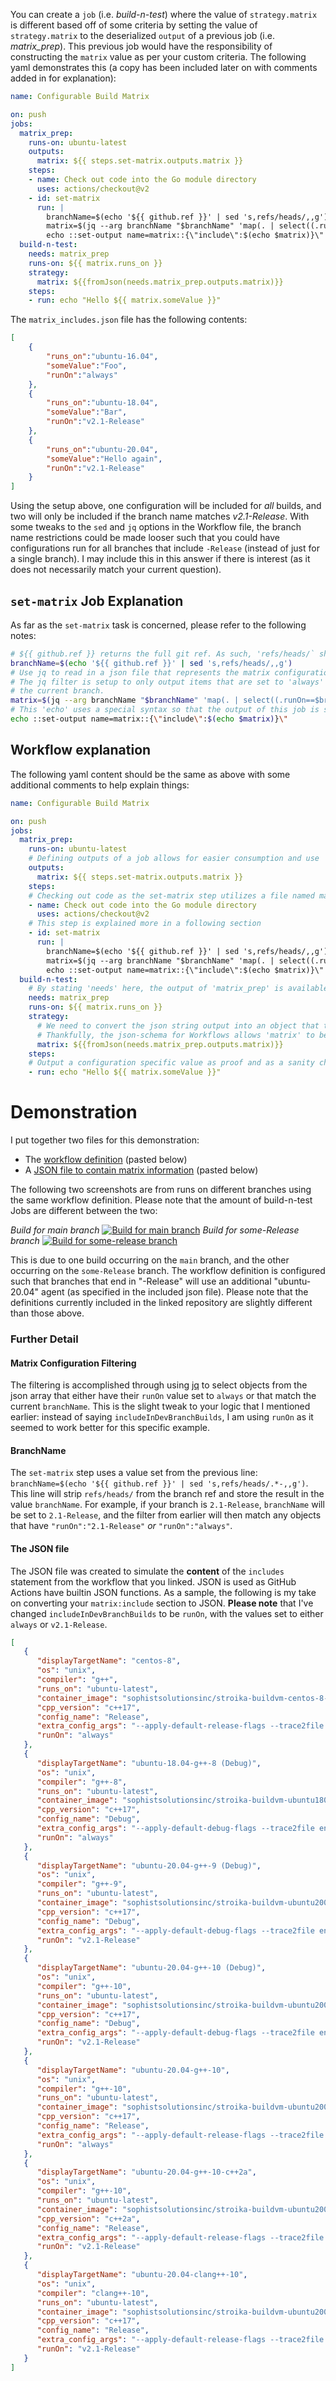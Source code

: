 You can create a `job` (i.e. *build-n-test*) where the value of `strategy.matrix` is different based off of some criteria by setting the value of `strategy.matrix` to the deserialized `output` of a previous job (i.e. *matrix_prep*). This previous job would have the responsibility of constructing the `matrix` value as per your custom criteria. The following yaml demonstrates this (a copy has been included later on with comments added in for explanation):

```yaml
name: Configurable Build Matrix

on: push
jobs:
  matrix_prep:
    runs-on: ubuntu-latest
    outputs:
      matrix: ${{ steps.set-matrix.outputs.matrix }}
    steps:
    - name: Check out code into the Go module directory
      uses: actions/checkout@v2
    - id: set-matrix
      run: |
        branchName=$(echo '${{ github.ref }}' | sed 's,refs/heads/,,g')  
        matrix=$(jq --arg branchName "$branchName" 'map(. | select((.runOn==$branchName) or (.runOn=="always")) )' matrix_includes.json)                
        echo ::set-output name=matrix::{\"include\":$(echo $matrix)}\"
  build-n-test:
    needs: matrix_prep
    runs-on: ${{ matrix.runs_on }}
    strategy:
      matrix: ${{fromJson(needs.matrix_prep.outputs.matrix)}}
    steps:    
    - run: echo "Hello ${{ matrix.someValue }}"
```

The `matrix_includes.json` file has the following contents:

```json
[
    {
        "runs_on":"ubuntu-16.04",
        "someValue":"Foo",
        "runOn":"always"
    },
    {
        "runs_on":"ubuntu-18.04",
        "someValue":"Bar",
        "runOn":"v2.1-Release"
    },
    {
        "runs_on":"ubuntu-20.04",
        "someValue":"Hello again",
        "runOn":"v2.1-Release"
    }
]
```

Using the setup above, one configuration will be included for *all* builds, and two will only be included if the branch name matches *v2.1-Release*. With some tweaks to the `sed` and `jq` options in the Workflow file, the branch name restrictions could be made looser such that you could have configurations run for all branches that include `-Release` (instead of just for a single branch). I may include this in this answer if there is interest (as it does not necessarily match your current question).

## `set-matrix` Job Explanation

As far as the `set-matrix` task is concerned, please refer to the following notes:

```bash
# ${{ github.ref }} returns the full git ref. As such, 'refs/heads/` should be stripped for easier future use
branchName=$(echo '${{ github.ref }}' | sed 's,refs/heads/,,g')  
# Use jq to read in a json file that represents the matrix configuration. Each block has a 'runOn' property. 
# The jq filter is setup to only output items that are set to 'always' or that have a branch name that matches 
# the current branch.
matrix=$(jq --arg branchName "$branchName" 'map(. | select((.runOn==$branchName) or (.runOn=="always")) )' matrix_includes.json)        
# This 'echo' uses a special syntax so that the output of this job is set correctly
echo ::set-output name=matrix::{\"include\":$(echo $matrix)}\"
```

## Workflow explanation

The following yaml content should be the same as above with some additional comments to help explain things:

```yaml
name: Configurable Build Matrix

on: push
jobs:
  matrix_prep:
    runs-on: ubuntu-latest
    # Defining outputs of a job allows for easier consumption and use
    outputs:
      matrix: ${{ steps.set-matrix.outputs.matrix }}
    steps:
    # Checking out code as the set-matrix step utilizes a file named matrix_includes.json
    - name: Check out code into the Go module directory
      uses: actions/checkout@v2
    # This step is explained more in a following section
    - id: set-matrix
      run: |
        branchName=$(echo '${{ github.ref }}' | sed 's,refs/heads/,,g')  
        matrix=$(jq --arg branchName "$branchName" 'map(. | select((.runOn==$branchName) or (.runOn=="always")) )' matrix_includes.json)                
        echo ::set-output name=matrix::{\"include\":$(echo $matrix)}\"
  build-n-test:
    # By stating 'needs' here, the output of 'matrix_prep' is available to this job
    needs: matrix_prep
    runs-on: ${{ matrix.runs_on }}
    strategy:
      # We need to convert the json string output into an object that the GitHub Workflow expects.
      # Thankfully, the json-schema for Workflows allows 'matrix' to be set to an expression.
      matrix: ${{fromJson(needs.matrix_prep.outputs.matrix)}}
    steps:
    # Output a configuration specific value as proof and as a sanity check
    - run: echo "Hello ${{ matrix.someValue }}"
```

# Demonstration

I put together two files for this demonstration:

* The [workflow definition](https://github.com/JoshuaTheMiller/StackOverflowAnswers/blob/main/.github/workflows/configurableBuildMatrix.yml) (pasted below)
* A [JSON file to contain matrix information](https://github.com/JoshuaTheMiller/StackOverflowAnswers/blob/main/matrix_definitions.json) (pasted below)

The following two screenshots are from runs on different branches using the same workflow definition. Please note that the amount of build-n-test Jobs are different between the two:

*Build for main branch*
[![Build for main branch][1]][1]
*Build for some-Release branch*
[![Build for some-release branch][2]][2]

This is due to one build occurring on the `main` branch, and the other occurring on the `some-Release` branch. The workflow definition is configured such that branches that end in "-Release" will use an additional "ubuntu-20.04" agent (as specified in the included json file). Please note that the definitions currently included in the linked repository are slightly different than those above.

### Further Detail

#### Matrix Configuration Filtering

The filtering is accomplished through using [jq](https://stedolan.github.io/jq/) to select objects from the json array that either have their `runOn` value set to `always` or that match the current `branchName`. This is the slight tweak to your logic that I mentioned earlier: instead of saying `includeInDevBranchBuilds`, I am using `runOn` as it seemed to work better for this specific example. 

#### BranchName

The `set-matrix` step uses a value set from the previous line: `branchName=$(echo '${{ github.ref }}' | sed 's,refs/heads/.*-,,g')`. This line will strip `refs/heads/` from the branch ref and store the result in the value `branchName`. For example, if your branch is `2.1-Release`, `branchName` will be set to `2.1-Release`, and the filter from earlier will then match any objects that have `"runOn":"2.1-Release"` *or* `"runOn":"always"`.

#### The JSON file

The JSON file was created to simulate the **content** of the `includes` statement from the workflow that you linked. JSON is used as GitHub Actions have builtin JSON functions. As a sample, the following is my take on converting your `matrix:include` section to JSON. **Please note** that I've changed `includeInDevBranchBuilds` to be `runOn`, with the values set to either `always` or `v2.1-Release`.

```json
[
   {
      "displayTargetName": "centos-8",
      "os": "unix",
      "compiler": "g++",
      "runs_on": "ubuntu-latest",
      "container_image": "sophistsolutionsinc/stroika-buildvm-centos-8-small",
      "cpp_version": "c++17",
      "config_name": "Release",
      "extra_config_args": "--apply-default-release-flags --trace2file enable",
      "runOn": "always"
   },
   {
      "displayTargetName": "ubuntu-18.04-g++-8 (Debug)",
      "os": "unix",
      "compiler": "g++-8",
      "runs_on": "ubuntu-latest",
      "container_image": "sophistsolutionsinc/stroika-buildvm-ubuntu1804-regression-tests",
      "cpp_version": "c++17",
      "config_name": "Debug",
      "extra_config_args": "--apply-default-debug-flags --trace2file enable",
      "runOn": "always"
   },
   {
      "displayTargetName": "ubuntu-20.04-g++-9 (Debug)",
      "os": "unix",
      "compiler": "g++-9",
      "runs_on": "ubuntu-latest",
      "container_image": "sophistsolutionsinc/stroika-buildvm-ubuntu2004-regression-tests",
      "cpp_version": "c++17",
      "config_name": "Debug",
      "extra_config_args": "--apply-default-debug-flags --trace2file enable",
      "runOn": "v2.1-Release"
   },
   {
      "displayTargetName": "ubuntu-20.04-g++-10 (Debug)",
      "os": "unix",
      "compiler": "g++-10",
      "runs_on": "ubuntu-latest",
      "container_image": "sophistsolutionsinc/stroika-buildvm-ubuntu2004-regression-tests",
      "cpp_version": "c++17",
      "config_name": "Debug",
      "extra_config_args": "--apply-default-debug-flags --trace2file enable",
      "runOn": "v2.1-Release"
   },
   {
      "displayTargetName": "ubuntu-20.04-g++-10",
      "os": "unix",
      "compiler": "g++-10",
      "runs_on": "ubuntu-latest",
      "container_image": "sophistsolutionsinc/stroika-buildvm-ubuntu2004-regression-tests",
      "cpp_version": "c++17",
      "config_name": "Release",
      "extra_config_args": "--apply-default-release-flags --trace2file enable",
      "runOn": "always"
   },
   {
      "displayTargetName": "ubuntu-20.04-g++-10-c++2a",
      "os": "unix",
      "compiler": "g++-10",
      "runs_on": "ubuntu-latest",
      "container_image": "sophistsolutionsinc/stroika-buildvm-ubuntu2004-regression-tests",
      "cpp_version": "c++2a",
      "config_name": "Release",
      "extra_config_args": "--apply-default-release-flags --trace2file enable",
      "runOn": "v2.1-Release"
   },
   {
      "displayTargetName": "ubuntu-20.04-clang++-10",
      "os": "unix",
      "compiler": "clang++-10",
      "runs_on": "ubuntu-latest",
      "container_image": "sophistsolutionsinc/stroika-buildvm-ubuntu2004-regression-tests",
      "cpp_version": "c++17",
      "config_name": "Release",
      "extra_config_args": "--apply-default-release-flags --trace2file enable",
      "runOn": "v2.1-Release"
   }
]
```

  [1]: https://i.stack.imgur.com/looi6.png
  [2]: https://i.stack.imgur.com/7Tlvd.png